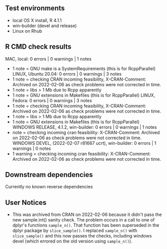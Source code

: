 ## Test environments

* local OS X install, R 4.1.1
* win-builder (devel and release)
* Linux on Rhub

## R CMD check results

MAC, local: 0 errors | 0 warnings | 1 notes
  - 1 note =  GNU make is a SystemRequirements (this is for RcppParallel)
LINUX, Ubuntu 20.04: 0 errors | 0 warnings | 3 notes
  - 1 note = checking CRAN incoming feasibility, X-CRAN-Comment: Archived on
    2022-02-06 as check problems were not
    corrected in time.
  - 1 note = libs > 1 Mb due to Rcpp apparently
  - 1 note =  GNU extensions in Makefiles (this is for RcppParallel)
LINUX, Fedora:  0 errors | 0 warnings | 3 notes
  - 1 note = checking CRAN incoming feasibility, X-CRAN-Comment: Archived on
    2022-02-06 as check problems were not
    corrected in time.
  - 1 note = libs > 1 Mb due to Rcpp apparently
  - 1 note =  GNU extensions in Makefiles (this is for RcppParallel)
WINDOWS RELEASE, 4.1.2, win-builder: 0 errors | 0 warnings | 1 notes
  - note = checking incoming cran feasibility: X-CRAN-Comment: Archived on 
    2022-02-06 as check problems were not corrected in time.
WINDOWS DEVEL, (2022-02-07 r81667 ucrt), win-builder: 0 errors | 1 warnings | 0 notes
  - 1 warning = checking incoming cran feasibility: X-CRAN-Comment: Archived on 
    2022-02-06 as check problems were not corrected in time.


## Downstream dependencies

Currently no known reverse dependencies

## User Notices

* This was archived from CRAN on 2022-02-06 because it didn't pass the new sample.int() sanity
check.  The problem occurs in a call to one of dplyr's functions `sample_n()`. That function
has been superseded in the dplyr package by `slice_sample()`.  I replaced `sample_n()` with 
`slice_sample()` and this now passes the checks, including windows devel
(which errored on the old version using `sample_n()`).

